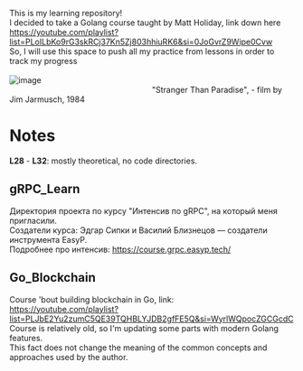 This is my learning repository!\
I decided to take a Golang course taught by Matt Holiday, link down here\
https://youtube.com/playlist?list=PLoILbKo9rG3skRCj37Kn5Zj803hhiuRK6&si=0JoGvrZ9Wipe0Cvw    
So, I will use this space to push all my practice from lessons in order to track my progress\
\
![image](https://github.com/user-attachments/assets/15439e86-04fa-440e-8324-5fa805848768) \
&nbsp;&nbsp;&nbsp;&nbsp;&nbsp;&nbsp;&nbsp;&nbsp;&nbsp;&nbsp;&nbsp;&nbsp;&nbsp;&nbsp;&nbsp;&nbsp;&nbsp;&nbsp;&nbsp;&nbsp;&nbsp;&nbsp;&nbsp;&nbsp;&nbsp;&nbsp;&nbsp;&nbsp;&nbsp;&nbsp;&nbsp;&nbsp;&nbsp;&nbsp;&nbsp;&nbsp;&nbsp;&nbsp;&nbsp;&nbsp;&nbsp;&nbsp;&nbsp;&nbsp;&nbsp;&nbsp;&nbsp;&nbsp;&nbsp;&nbsp;&nbsp;&nbsp;&nbsp;&nbsp;&nbsp;&nbsp;&nbsp;&nbsp;&nbsp;&nbsp;&nbsp;&nbsp;&nbsp;&nbsp;"Stranger Than Paradise", - film by Jim Jarmusch, 1984

# Notes   
**L28** - **L32**: mostly theoretical, no code directories.   
## gRPC_Learn   
Директория проекта по курсу "Интенсив по gRPC", на который меня пригласили.   
Создатели курса: Эдгар Сипки и Василий Близнецов — создатели инструмента EasyP.   
Подробнее про интенсив: https://course.grpc.easyp.tech/
## Go_Blockchain   
Course 'bout building blockchain in Go, link:\
https://youtube.com/playlist?list=PLJbE2Yu2zumC5QE39TQHBLYJDB2gfFE5Q&si=WyrlWQpocZGCGcdC  
Course is relatively old, so I'm updating some parts with modern Golang features.   
This fact does not change the meaning of the common concepts and approaches used by the author.   
